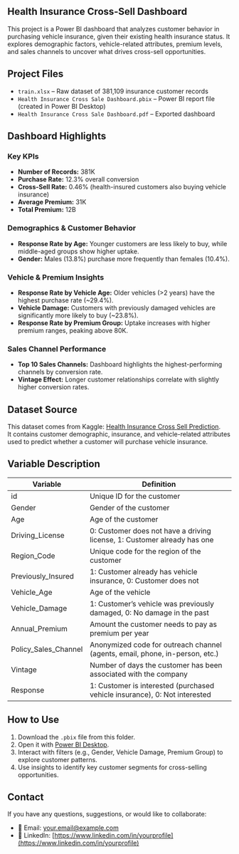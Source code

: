 ## Health Insurance Cross-Sell Dashboard

This project is a Power BI dashboard that analyzes customer behavior in purchasing vehicle insurance, given their existing health insurance status. It explores demographic factors, vehicle-related attributes, premium levels, and sales channels to uncover what drives cross-sell opportunities.

## Project Files

- `train.xlsx` – Raw dataset of 381,109 insurance customer records
- `Health Insurance Cross Sale Dashboard.pbix` – Power BI report file (created in Power BI Desktop)
- `Health Insurance Cross Sale Dashboard.pdf` – Exported dashboard

## Dashboard Highlights

### Key KPIs
- **Number of Records:** 381K
- **Purchase Rate:** 12.3% overall conversion
- **Cross-Sell Rate:** 0.46% (health-insured customers also buying vehicle insurance)
- **Average Premium:** 31K
- **Total Premium:** 12B

### Demographics & Customer Behavior
- **Response Rate by Age:** Younger customers are less likely to buy, while middle-aged groups show higher uptake.
- **Gender:** Males (13.8%) purchase more frequently than females (10.4%).

### Vehicle & Premium Insights
- **Response Rate by Vehicle Age:** Older vehicles (>2 years) have the highest purchase rate (~29.4%).
- **Vehicle Damage:** Customers with previously damaged vehicles are significantly more likely to buy (~23.8%).
- **Response Rate by Premium Group:** Uptake increases with higher premium ranges, peaking above 80K.

### Sales Channel Performance
- **Top 10 Sales Channels:** Dashboard highlights the highest-performing channels by conversion rate.
- **Vintage Effect:** Longer customer relationships correlate with slightly higher conversion rates.

## Dataset Source

This dataset comes from Kaggle: [Health Insurance Cross Sell Prediction](https://www.kaggle.com/datasets/anmolkumar/health-insurance-cross-sell-prediction).  
It contains customer demographic, insurance, and vehicle-related attributes used to predict whether a customer will purchase vehicle insurance.

## Variable Description

| Variable              | Definition                                                                 |
|-----------------------|----------------------------------------------------------------------------|
| id                    | Unique ID for the customer                                                |
| Gender                | Gender of the customer                                                    |
| Age                   | Age of the customer                                                       |
| Driving_License       | 0: Customer does not have a driving license, 1: Customer already has one   |
| Region_Code           | Unique code for the region of the customer                                |
| Previously_Insured    | 1: Customer already has vehicle insurance, 0: Customer does not           |
| Vehicle_Age           | Age of the vehicle                                                        |
| Vehicle_Damage        | 1: Customer’s vehicle was previously damaged, 0: No damage in the past    |
| Annual_Premium        | Amount the customer needs to pay as premium per year                      |
| Policy_Sales_Channel  | Anonymized code for outreach channel (agents, email, phone, in-person, etc.) |
| Vintage               | Number of days the customer has been associated with the company          |
| Response              | 1: Customer is interested (purchased vehicle insurance), 0: Not interested |


## How to Use

1. Download the `.pbix` file from this folder.
2. Open it with [Power BI Desktop](https://powerbi.microsoft.com/desktop/).
3. Interact with filters (e.g., Gender, Vehicle Damage, Premium Group) to explore customer patterns.
4. Use insights to identify key customer segments for cross-selling opportunities.

## Contact

If you have any questions, suggestions, or would like to collaborate:

- 📧 Email: [your.email@example.com](mailto:your.email@example.com)  
- 💼 LinkedIn: [https://www.linkedin.com/in/yourprofile](https://www.linkedin.com/in/yourprofile)  
